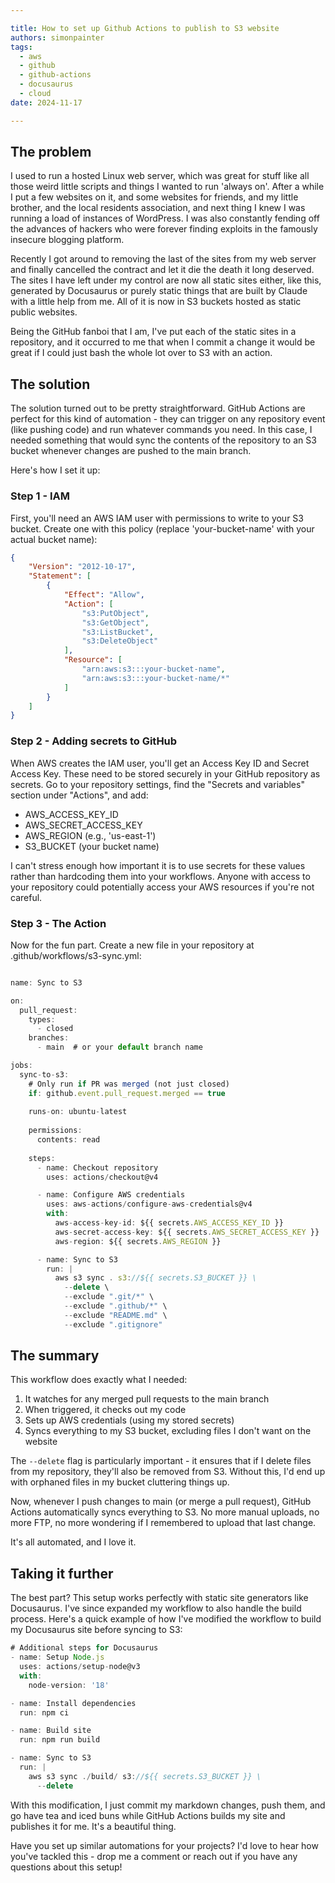 ```yaml
---

title: How to set up Github Actions to publish to S3 website
authors: simonpainter
tags:
  - aws
  - github
  - github-actions
  - docusaurus
  - cloud
date: 2024-11-17

---
```


## The problem

I used to run a hosted Linux web server, which was great for stuff like all those weird little scripts and things I wanted to run 'always on'. After a while I put a few websites on it, and some websites for friends, and my little brother, and the local residents association, and next thing I knew I was running a load of instances of WordPress. I was also constantly fending off the advances of hackers who were forever finding exploits in the famously insecure blogging platform.
<!-- truncate -->
Recently I got around to removing the last of the sites from my web server and finally cancelled the contract and let it die the death it long deserved. The sites I have left under my control are now all static sites either, like this, generated by Docusaurus or purely static things that are built by Claude with a little help from me. All of it is now in S3 buckets hosted as static public websites.

Being the GitHub fanboi that I am, I've put each of the static sites in a repository, and it occurred to me that when I commit a change it would be great if I could just bash the whole lot over to S3 with an action.

## The solution

The solution turned out to be pretty straightforward. GitHub Actions are perfect for this kind of automation - they can trigger on any repository event (like pushing code) and run whatever commands you need. In this case, I needed something that would sync the contents of the repository to an S3 bucket whenever changes are pushed to the main branch.

Here's how I set it up:

### Step 1 - IAM

First, you'll need an AWS IAM user with permissions to write to your S3 bucket. Create one with this policy (replace 'your-bucket-name' with your actual bucket name):

```json
{
    "Version": "2012-10-17",
    "Statement": [
        {
            "Effect": "Allow",
            "Action": [
                "s3:PutObject",
                "s3:GetObject",
                "s3:ListBucket",
                "s3:DeleteObject"
            ],
            "Resource": [
                "arn:aws:s3:::your-bucket-name",
                "arn:aws:s3:::your-bucket-name/*"
            ]
        }
    ]
}
```

### Step 2 - Adding secrets to GitHub

When AWS creates the IAM user, you'll get an Access Key ID and Secret Access Key. These need to be stored securely in your GitHub repository as secrets. Go to your repository settings, find the "Secrets and variables" section under "Actions", and add:

- AWS_ACCESS_KEY_ID
- AWS_SECRET_ACCESS_KEY
- AWS_REGION (e.g., 'us-east-1')
- S3_BUCKET (your bucket name)

I can't stress enough how important it is to use secrets for these values rather than hardcoding them into your workflows. Anyone with access to your repository could potentially access your AWS resources if you're not careful.

### Step 3 - The Action

Now for the fun part. Create a new file in your repository at .github/workflows/s3-sync.yml:

```javascript

name: Sync to S3

on:
  pull_request:
    types:
      - closed
    branches:
      - main  # or your default branch name

jobs:
  sync-to-s3:
    # Only run if PR was merged (not just closed)
    if: github.event.pull_request.merged == true
    
    runs-on: ubuntu-latest
    
    permissions:
      contents: read
      
    steps:
      - name: Checkout repository
        uses: actions/checkout@v4

      - name: Configure AWS credentials
        uses: aws-actions/configure-aws-credentials@v4
        with:
          aws-access-key-id: ${{ secrets.AWS_ACCESS_KEY_ID }}
          aws-secret-access-key: ${{ secrets.AWS_SECRET_ACCESS_KEY }}
          aws-region: ${{ secrets.AWS_REGION }}

      - name: Sync to S3
        run: |
          aws s3 sync . s3://${{ secrets.S3_BUCKET }} \
            --delete \
            --exclude ".git/*" \
            --exclude ".github/*" \
            --exclude "README.md" \
            --exclude ".gitignore"

```

## The summary

This workflow does exactly what I needed:

1. It watches for any merged pull requests to the main branch
2. When triggered, it checks out my code
3. Sets up AWS credentials (using my stored secrets)
4. Syncs everything to my S3 bucket, excluding files I don't want on the website

The `--delete` flag is particularly important - it ensures that if I delete files from my repository, they'll also be removed from S3. Without this, I'd end up with orphaned files in my bucket cluttering things up.

Now, whenever I push changes to main (or merge a pull request), GitHub Actions automatically syncs everything to S3. No more manual uploads, no more FTP, no more wondering if I remembered to upload that last change.

It's all automated, and I love it.

## Taking it further

The best part? This setup works perfectly with static site generators like Docusaurus. I've since expanded my workflow to also handle the build process. Here's a quick example of how I've modified the workflow to build my Docusaurus site before syncing to S3:

```javascript
# Additional steps for Docusaurus
- name: Setup Node.js
  uses: actions/setup-node@v3
  with:
    node-version: '18'

- name: Install dependencies
  run: npm ci

- name: Build site
  run: npm run build

- name: Sync to S3
  run: |
    aws s3 sync ./build/ s3://${{ secrets.S3_BUCKET }} \
      --delete
```

With this modification, I just commit my markdown changes, push them, and go have tea and iced buns while GitHub Actions builds my site and publishes it for me. It's a beautiful thing.

Have you set up similar automations for your projects? I'd love to hear how you've tackled this - drop me a comment or reach out if you have any questions about this setup!